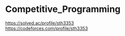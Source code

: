 # Competitive_Programming

https://solved.ac/profile/sth3353  
https://codeforces.com/profile/sth3353  
